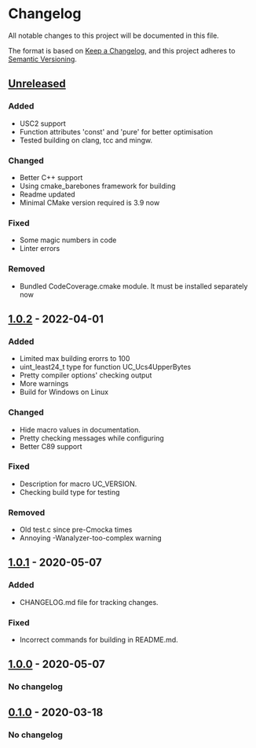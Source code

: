 # Changelog
All notable changes to this project will be documented in this file.

The format is based on [Keep a Changelog](https://keepachangelog.com/en/1.0.0/),
and this project adheres to [Semantic Versioning](https://semver.org/spec/v2.0.0.html).

## [Unreleased]
### Added
- USC2 support
- Function attributes 'const' and 'pure' for better optimisation
- Tested building on clang, tcc and mingw.

### Changed
- Better C++ support
- Using cmake_barebones framework for building
- Readme updated
- Minimal CMake version required is 3.9 now

### Fixed
- Some magic numbers in code
- Linter errors

### Removed
- Bundled CodeCoverage.cmake module. It must be installed separately now

## [1.0.2] - 2022-04-01
### Added
- Limited max building erorrs to 100
- uint_least24_t type for function UC_Ucs4UpperBytes
- Pretty compiler options' checking output
- More warnings
- Build for Windows on Linux

### Changed
- Hide macro values in documentation.
- Pretty checking messages while configuring
- Better C89 support

### Fixed
- Description for macro UC_VERSION.
- Checking build type for testing

### Removed
- Old test.c since pre-Cmocka times
- Annoying -Wanalyzer-too-complex warning

## [1.0.1] - 2020-05-07
### Added
- CHANGELOG.md file for tracking changes.

### Fixed
- Incorrect commands for building in README.md.

## [1.0.0] - 2020-05-07
### No changelog

## [0.1.0] - 2020-03-18
### No changelog

[Unreleased]: https://github.com/edomin/libuc/compare/v1.0.2...HEAD
[1.0.2]: https://github.com/edomin/libuc/compare/v1.0.1...v1.0.2
[1.0.1]: https://github.com/edomin/libuc/compare/v1.0.0...v1.0.1
[1.0.0]: https://github.com/edomin/libuc/compare/v0.1.0...v1.0.0
[0.1.0]: https://github.com/edomin/libuc/releases/tag/v0.1.0

